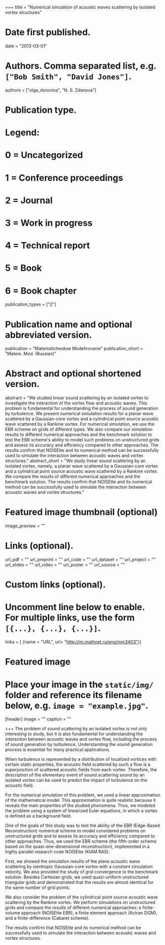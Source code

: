 +++
title = "Numerical simulation of acoustic waves scattering by isolated vortex structures"

# Date first published.
date = "2013-03-01"

# Authors. Comma separated list, e.g. `["Bob Smith", "David Jones"]`.
authors = ["olga_doronina", "N. S. Zdanova"]

# Publication type.
# Legend:
# 0 = Uncategorized
# 1 = Conference proceedings
# 2 = Journal
# 3 = Work in progress
# 4 = Technical report
# 5 = Book
# 6 = Book chapter
publication_types = ["2"]

# Publication name and optional abbreviated version.
publication = "Matematicheskoe Modelirovanie"
publication_short = "Matem. Mod. (Russian)"

# Abstract and optional shortened version.
abstract = "We studied linear sound scattering by an isolated vortex to investigate the interaction of the vortex flow and acoustic waves. This problem is fundamental for understanding the process of sound generation by turbulence. We present numerical simulation results for a planar wave scattered by a Gaussian-core vortex and a cylindrical point source acoustic wave scattered by a Rankine vortex. For numerical simulation, we use the EBR scheme on grids of different types. We also compare our simulation results to different numerical approaches and the benchmark solution to test the EBR scheme's ability to model such problems on unstructured grids and assess its accuracy and efficiency compared to other approaches. The results confirm that NOISEtte and its numerical method can be successfully used to simulate the interaction between acoustic waves and vortex structures."
abstract_short = "We study linear sound scattering by an isolated vortex, namely, a planar wave scattered by a Gaussian-core vortex and a cylindrical point source acoustic wave scattered by a Rankine vortex. We compare the results of different numerical approaches and the benchmark solution. The results confirm that NOISEtte and its numerical method can be successfully used to simulate the interaction between acoustic waves and vortex structures."


# Featured image thumbnail (optional)
image_preview = ""

# Links (optional).
url_pdf = ""
url_preprint = ""
url_code = ""
url_dataset = ""
url_project = ""
url_slides = ""
url_video = ""
url_poster = ""
url_source = ""

# Custom links (optional).
#   Uncomment line below to enable. For multiple links, use the form `[{...}, {...}, {...}]`.
links = [ {name = "URL", url= "http://mi.mathnet.ru/eng/mm3403"}]

# Featured image
# Place your image in the `static/img/` folder and reference its filename below, e.g. `image = "example.jpg"`.
[header]
image = ""
caption = ""

+++
The problem of sound scattering by an isolated vortex is not only interesting to study, but it is also fundamental for understanding the interaction between acoustic waves and vortex flow, including the process of sound generation by turbulence. Understanding the sound generation process is essential for many practical applications.

When turbulence is represented by a distribution of localized vortices with certain static properties, the acoustic field scattered by such a flow is a superposition of scattered acoustic fields from each vortex. Therefore, the description of the elementary event of sound scattering sound by an isolated vortex can be used to predict the impact of turbulence on the acoustic field.

For the numerical simulation of this problem, we used a linear approximation of the mathematical model. This approximation is quite realistic because it reveals the main properties of the studied phenomena. Thus, we modeled the problem using a system of linearized Euler equations, in which a vortex is defined as a background field.

One of the goals of this study was to test the ability of the EBR (Edge-Based Reconstruction) numerical scheme to model considered problems on unstructured grids and to assess its accuracy and efficiency compared to other approaches. Thus, we used the EBR scheme (the fifth-order scheme based on the quasi-one-dimensional reconstruction), implemented in a highly parallel research code NOISEtte (KIAM RAS). 

First, we showed the simulation results of the plane acoustic wave scattering by isentropic Gaussian-core vortex with a constant circulation velocity. We also provided the study of grid convergence to the benchmark solution. Besides Cartesian grids, we used quasi-uniform unstructured triangular grids and demonstrated that the results are almost identical for the same number of grid points.

We also consider the problem of the cylindrical point source acoustic wave scattering by the Rankine vortex. We perform simulations on unstructured grids and compare the results of different numerical approaches: a finite-volume approach (NOISEtte EBR), a finite element approach (Actran DGM), and a finite-difference (Cabaret scheme).

The results confirm that NOISEtte and its numerical method can be successfully used to simulate the interaction between acoustic waves and vortex structures.